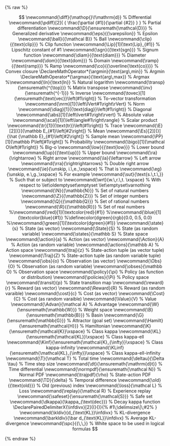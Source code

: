 {% raw %} 

$$
\newcommand{\diff}{\mathop{}\!\mathrm{d}}								% Differential
\newcommand{\pdiff}[2]{ { \frac{\partial {#1}}{\partial {#2}} } }		% Partial differentiation
\newcommand{\D}{\ensuremath{\mathcal{D}}}								% Generalized derivative
\newcommand{\eps}{{\varepsilon}}										% Epsilon
\newcommand{\ball}{{\mathcal B}}										% Ball
\newcommand{\clip}{{\text{clip}}}										% Clip function
\newcommand{\Lip}[1]{\text{Lip}_{#1}}									% Lipschitz constant of #1
\newcommand{\sgn}{{\text{sgn}}}											% Signum function
\newcommand{\diam}{{\text{diam}}}										% Diameter
\newcommand{\dom}{{\text{dom}}}											% Domain
\newcommand{\ramp}{{\text{ramp}}}										% Ramp	
\newcommand{\co}{{\overline{\text{co}}}}								% Convex closure
\DeclareMathOperator*{\argmin}{\text{arg\,min}}							% Argmin
\DeclareMathOperator*{\argmax}{\text{arg\,max}}							% Argmax
%\newcommand{\ln}{\text{ln}}												% Natural logarithm
\newcommand{\transp}{\ensuremath{^{\top}}}								% Matrix transpose
\newcommand{\inv}{\ensuremath{^{-1}}}									% Inverse
\newcommand{\tovec}[1]{\ensuremath{\text{vec}}\left(#1\right)}			% To-vector transformation
\newcommand{\nrm}[1]{\left\lVert#1\right\rVert}							% Norm
\newcommand{\diag}[1]{{\text{diag}}\left(#1\right)}						% Diagonal
\newcommand{\abs}[1]{\left\lvert#1\right\rvert}							% Absolute value
\newcommand{\scal}[1]{\left\langle#1\right\rangle}						% Scalar product
\newcommand{\tr}[1]{{\text{tr}}\left(#1\right)}							% Trace
\newcommand{\E}[2][{}]{\mathbb E_{#1}\left[#2\right]}					% Mean
\newcommand{\Es}[2][{}]{\hat {\mathbb E}_{#1}\left[#2\right]}			% Sample mean
\newcommand{\PP}[1]{\mathbb P\left[#1\right]}							% Probability
\newcommand{\bigo}[1]{\mathcal O\left(#1\right)}						% Big-o
\newcommand{\low}{{\text{low}}}											% Lower bound
\newcommand{\up}{{\text{up}}}											% Upper bound
\newcommand{\ra}{\rightarrow}											% Right arrow
\newcommand{\la}{\leftarrow}											% Left arrow
\newcommand{\rra}{\rightrightarrows}									% Double right arrow
\newcommand{\ie}{\unskip, i.\,e.,\xspace}								% That is
\newcommand{\eg}{\unskip, e.\,g.,\xspace}								% For example
\newcommand{\sut}{\text{s.\,t.\,}}										% Such that or subject to
\newcommand{\wrt}{w.\,r.\,t. \xspace}									% With respect to
\let\oldemptyset\emptyset
\let\emptyset\varnothing
\newcommand{\N}{{\mathbb{N}}}											% Set of natural numbers
\newcommand{\Z}{{\mathbb{Z}}}											% Set of integer numbers
\newcommand{\Q}{{\mathbb{Q}}}											% Set of rational numbers
\newcommand{\R}{{\mathbb{R}}}											% Set of real numbers
%\newcommand{\red}[1]{\textcolor{red}{#1}}
%\newcommand{\blue}[1]{\textcolor{blue}{#1}}
%\definecolor{dgreen}{rgb}{0.0, 0.5, 0.0}
%\newcommand{\green}[1]{\textcolor{dgreen}{#1}}
\newcommand{\state}{s}													% State (as vector)
\newcommand{\State}{S}													% State (as random variable)
\newcommand{\states}{\mathbb S}											% State space
\newcommand{\action}{a}													% Action (as vector)	
\newcommand{\Action}{A}													% Action (as random variable)
\newcommand{\actions}{\mathbb A}										% Action space
\newcommand{\traj}{z}													% State-action tuple (as vector tuple)
\newcommand{\Traj}{Z}													% State-action tuple (as random variable tuple)
\newcommand{\obs}{o}													% Observation (as vector)
\newcommand{\Obs}{O}													% Observation (as random variable)
\newcommand{\obses}{\mathbb O}											% Observation space
\newcommand{\policy}{\pi}												% Policy (as function or distribution)
\newcommand{\policies}{\Pi}												% Policy space
\newcommand{\transit}{p}												% State transition map
\newcommand{\reward}{r}													% Reward (as vector)
\newcommand{\Reward}{R}													% Reward (as random varaible)
\newcommand{\cost}{c}													% Cost (as vector)
\newcommand{\Cost}{C}													% Cost (as random varaible)
\newcommand{\Value}{V}													% Value
\newcommand{\Advan}{\mathcal A}											% Advantage
\newcommand{\W}{\ensuremath{\mathbb{W}}}								% Weight space
\newcommand{\B}{\ensuremath{\mathbb{B}}}								% Basin
\newcommand{\G}{\ensuremath{\mathbb{G}}}								% Attractor (goal set)
\newcommand{\Hamilt}{\ensuremath{\mathcal{H}}}							% Hamiltonian
\newcommand{\K}{\ensuremath{\mathcal{K}}\xspace}						% Class kappa
\newcommand{\KL}{\ensuremath{\mathcal{KL}}\xspace}						% Class kappa-ell
\newcommand{\Kinf}{\ensuremath{\mathcal{K}_{\infty}}\xspace}			% Class kappa-infinity
\newcommand{\KLinf}{\ensuremath{\mathcal{KL}_{\infty}}\xspace}			% Class kappa-ell-infinity
\newcommand{\T}{\mathcal T}												% Total time
\newcommand{\deltau}{\Delta \tau}										% Time step size
\newcommand{\dt}{\ensuremath{\mathrm{d}t}}								% Time differential
\newcommand{\normpdf}{\ensuremath{\mathcal N}}							% Normal PDF
\newcommand{\trajpdf}{\rho}												% State-action PDF
\newcommand{\TD}{\delta}												% Temporal difference
\newcommand{\old}{{\text{old}}}											% Old (previous) index
\newcommand{\loss}{\mathcal L}											% Loss
\newcommand{\replay}{\mathcal R}										% Experience replay
\newcommand{\safeset}{\ensuremath{\mathcal{S}}}							% Safe set
\newcommand{\dkappa}{\kappa_{\text{dec}}}								% Decay kappa function
\DeclarePairedDelimiterX{\infdivx}[2]{(}{)}{%
  #1\;\delimsize\|\;#2%
}
\newcommand{\kldiv}{d_{\text{KL}}\infdivx}								% KL-divergence
\newcommand{\barkldiv}{\bar d_{\text{KL}}\infdivx}						% Average KL-divergence
\newcommand{\spc}{{\,\,}}												% White space to be used in logical formulas
$$

{% endraw %} 